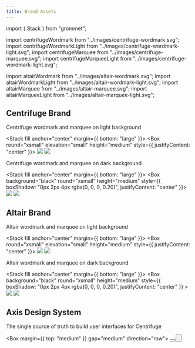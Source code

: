```yaml
---
title: Brand Assets
---
```


import { Stack } from "grommet";

import centrifugeWordmark from "../images/centrifuge-wordmark.svg";
import centrifugeWordmarkLight from "../images/centrifuge-wordmark-light.svg";
import centrifugeMarquee from "../images/centrifuge-marquee.svg";
import centrifugeMarqueeLight from "../images/centrifuge-wordmark-light.svg";

import altairWordmark from "../images/altair-wordmark.svg";
import altairWordmarkLight from "../images/altair-wordmark-light.svg";
import altairMarquee from "../images/altair-marquee.svg";
import altairMarqueeLight from "../images/altair-marquee-light.svg";

<Section>
<Row>
<Col span={8}>

# Centrifuge Brand

Centrifuge wordmark and marquee on light background

<Stack fill anchor="center" margin={{ bottom: "large" }}>
<Box round="xsmall" elevation="small" height="medium" style={{ justifyContent: "center" }}>
<Image height={48} src={centrifugeWordmark} />
<Image height={48} src={centrifugeMarquee} />
</Box>
</Stack>

Centrifuge wordmark and marquee on dark background

<Stack fill anchor="center" margin={{ bottom: "large" }}>
<Box background="black" round="xsmall" height="medium" style={{ boxShadow: "0px 2px 4px rgba(0, 0, 0, 0.20)", justifyContent: "center" }}>
<Image height={48} src={centrifugeWordmarkLight} />
<Image height={48} src={centrifugeMarqueeLight} />
</Box>
</Stack>

</Col>
</Row>
</Section>

<Section>
<Row>
<Col span={8}>

# Altair Brand

Altair wordmark and marquee on light background

<Stack fill anchor="center" margin={{ bottom: "large" }}>
<Box round="xsmall" elevation="small" height="medium" style={{ justifyContent: "center" }}>
<Image height={48} src={altairWordmark} />
<Image height={48} src={altairMarquee} />
</Box>
</Stack>

Altair wordmark and marquee on dark background

<Stack fill anchor="center" margin={{ bottom: "large" }}>
<Box background="black" round="xsmall" height="medium" style={{ boxShadow: "0px 2px 4px rgba(0, 0, 0, 0.20)", justifyContent: "center"  }} >
<Image height={48} src={altairWordmarkLight} />
<Image height={48} src={altairMarqueeLight} />
</Box>
</Stack>

</Col>
</Row>
</Section>

<Section>
<Row>
<Col span={8}>

# Axis Design System

The single source of truth to build user interfaces for Centrifuge

<Box margin={{ top: "medium" }} gap="medium" direction="row">
<Button plain href="https://axis.centrifuge.io/" label="Visit the Storybook" />
<Button plain href="https://github.com/centrifuge/axis" label="View the GitHub repository" />
</Box>

</Col>
</Row>
</Section>

